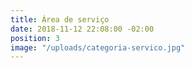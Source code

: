 ```yaml
---
title: Área de serviço
date: 2018-11-12 22:08:00 -02:00
position: 3
image: "/uploads/categoria-servico.jpg"
---
```


